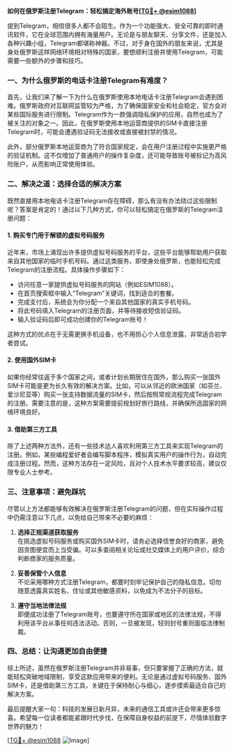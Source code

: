 **如何在俄罗斯注册Telegram：轻松搞定海外账号[[TG💪+ @esim1088](https://t.me/s/esim1088)]**

提到Telegram，相信很多人都不会陌生。作为一个功能强大、安全可靠的即时通讯软件，它在全球范围内拥有海量用户。无论是与朋友聊天、分享文件，还是加入各种兴趣小组，Telegram都堪称神器。不过，对于身在国外的朋友来说，尤其是身处俄罗斯这样网络环境相对特殊的国家，要想顺利注册并使用Telegram，可能需要一些额外的步骤和技巧。

### 一、为什么俄罗斯的电话卡注册Telegram有难度？

首先，让我们来了解一下为什么在俄罗斯使用本地电话卡注册Telegram会遇到困难。俄罗斯政府对互联网监管较为严格，为了确保国家安全和社会稳定，官方会对某些国际服务进行限制。Telegram作为一款强调隐私保护的应用，自然也成为了被关注的对象之一。因此，在俄罗斯使用本地运营商提供的SIM卡直接注册Telegram时，可能会遭遇验证码无法接收或直接被封禁的情况。

此外，部分俄罗斯本地运营商为了符合国家规定，会在用户注册过程中实施更严格的验证机制。这不仅增加了普通用户的操作复杂度，还可能导致账号被标记为高风险账户，从而影响正常使用体验。

### 二、解决之道：选择合适的解决方案

既然直接用本地电话卡注册Telegram存在障碍，那么有没有办法绕过这些限制呢？答案是肯定的！通过以下几种方式，你可以轻松搞定在俄罗斯的Telegram注册问题：

#### 1. 购买专门用于解锁的虚拟号码服务
近年来，市场上涌现出许多提供虚拟号码服务的平台，这些平台能够帮助用户获取来自其他国家的临时手机号码。通过这类服务，即使身处俄罗斯，也能轻松完成Telegram的注册流程。具体操作步骤如下：
- 访问任意一家提供虚拟号码服务的网站（例如ESIM1088）。
- 在首页搜索框中输入“Telegram”关键词，找到适合的套餐。
- 完成支付后，系统会为你分配一个来自其他国家的真实手机号码。
- 将此号码填入Telegram的注册页面，并等待接收短信验证码。
- 输入验证码后即可成功创建你的Telegram账号！

这种方式的优点在于无需更换手机设备，也不用担心个人信息泄露，非常适合初学者尝试。

#### 2. 使用国外SIM卡
如果你经常往返于多个国家之间，或者计划长期居住在国外，那么购买一张国外SIM卡可能是更为长久有效的解决方案。比如，可以从邻近的欧洲国家（如芬兰、爱沙尼亚等）购买一张支持数据流量的SIM卡，然后按照常规流程完成Telegram的注册。需要注意的是，这种方案需要提前规划好旅行路线，并确保所选国家的网络环境良好。

#### 3. 借助第三方工具
除了上述两种方法外，还有一些技术达人喜欢利用第三方工具来实现Telegram的注册。例如，某些编程爱好者会编写脚本程序，模拟真实用户的操作行为，自动完成注册过程。然而，这种方法存在一定风险，且对个人技术水平要求较高，建议仅限专业人士参考。

### 三、注意事项：避免踩坑

尽管以上方法都能够有效解决在俄罗斯注册Telegram的问题，但在实际操作过程中仍需注意以下几点，以免给自己带来不必要的麻烦：

1. **选择正规渠道获取服务**  
   在挑选虚拟号码服务或购买国外SIM卡时，请务必选择信誉良好的商家，避免因贪图便宜而上当受骗。可以多查阅相关论坛或社交媒体上的用户评价，综合判断商家的服务质量。

2. **妥善保管个人信息**  
   不论采用哪种方式注册Telegram，都要时刻牢记保护自己的隐私信息。切勿随意透露真实姓名、住址或其他敏感资料，以免成为不法分子的目标。

3. **遵守当地法律法规**  
   即便成功注册了Telegram账号，也要遵守所在国家或地区的法律法规，不得利用该平台从事任何违法活动。否则，一旦被发现，轻则封号重则面临法律制裁。

### 四、总结：让沟通更加自由便捷

综上所述，虽然在俄罗斯注册Telegram并非易事，但只要掌握了正确的方法，就能轻松突破地域限制，享受这款应用带来的便利。无论是通过虚拟号码服务、国外SIM卡，还是借助第三方工具，关键在于保持耐心与细心，逐步摸索最适合自己的解决方案。

最后提醒大家一句：科技的发展日新月异，未来的通信工具或许还会带来更多惊喜。希望每一位读者都能紧跟时代步伐，在保障自身权益的前提下，尽情体验数字世界的魅力！

[[TG💪+ @esim1088](https://t.me/s/esim1088) ![Image](https://i.postimg.cc/4NQfJmqS/Snipaste-2025-05-13-00-14-12.png)]